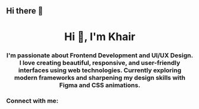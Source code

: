 ## Hi there 👋

<h1 align="center">Hi 👋, I'm Khair</h1>
<h3 align="center">I'm passionate about Frontend Development and UI/UX Design. I love creating beautiful, responsive, and user-friendly interfaces using web technologies. Currently exploring modern frameworks and sharpening my design skills with Figma and CSS animations.</h3>

<h3 align="left">Connect with me:</h3>
<p align="left">
</p>